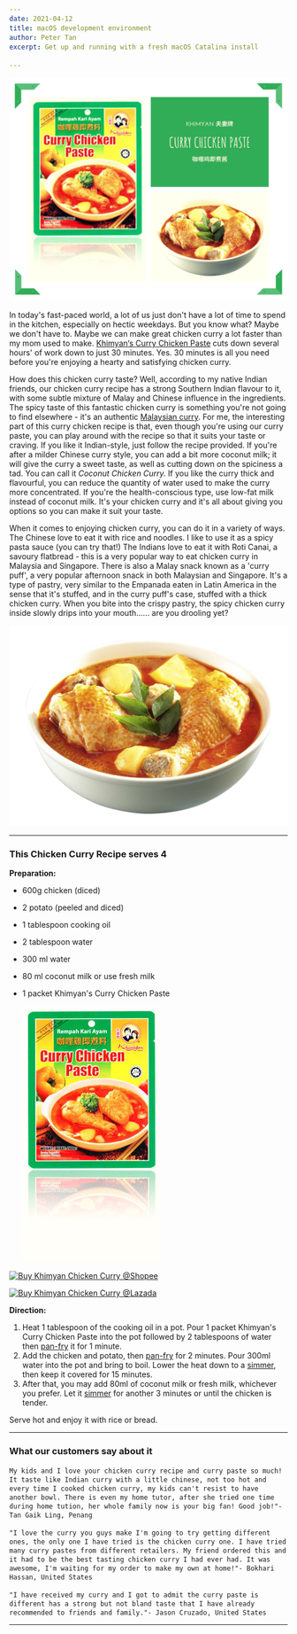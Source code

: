 ```yaml
---
date: 2021-04-12
title: macOS development environment
author: Peter Tan
excerpt: Get up and running with a fresh macOS Catalina install

---
```

![](/uploads/curry-chicken-paste.png)

In today's fast-paced world, a lot of us just don't have a lot of time to spend in the kitchen, especially on hectic weekdays. But you know what? Maybe we don't have to. Maybe we can make great chicken curry a lot faster than my mom used to make. [Khimyan‘s Curry Chicken Paste](../../../../Unknown.html "Paste for Chicken Curry") cuts down several hours' of work down to just 30 minutes. Yes. 30 minutes is all you need before you're enjoying a hearty and satisfying chicken curry.

How does this chicken curry taste? Well, according to my native Indian friends, our chicken curry recipe has a strong Southern Indian flavour to it, with some subtle mixture of Malay and Chinese influence in the ingredients. The spicy taste of this fantastic chicken curry is something you're not going to find elsewhere - it's an authentic [Malaysian curry](../../../../malaysian-curry/index.html "Malaysian Curry"). For me, the interesting part of this curry chicken recipe is that, even though you're using our curry paste, you can play around with the recipe so that it suits your taste or craving. If you like it Indian-style, just follow the recipe provided. If you're after a milder Chinese curry style, you can add a bit more coconut milk; it will give the curry a sweet taste, as well as cutting down on the spiciness a tad. You can call it _Coconut Chicken Curry._ If you like the curry thick and flavourful, you can reduce the quantity of water used to make the curry more concentrated. If you're the health-conscious type, use low-fat milk instead of coconut milk. It's your chicken curry and it's all about giving you options so you can make it suit your taste.

When it comes to enjoying chicken curry, you can do it in a variety of ways. The Chinese love to eat it with rice and noodles. I like to use it as a spicy pasta sauce (you can try that!) The Indians love to eat it with Roti Canai, a savoury flatbread - this is a very popular way to eat chicken curry in Malaysia and Singapore. There is also a Malay snack known as a 'curry puff', a very popular afternoon snack in both Malaysian and Singapore. It's a type of pastry, very similar to the Empanada eaten in Latin America in the sense that it's stuffed, and in the curry puff's case, stuffed with a thick chicken curry. When you bite into the crispy pastry, the spicy chicken curry inside slowly drips into your mouth...... are you drooling yet?

![](/uploads/chicken-curry.jpg)

***

### This Chicken Curry Recipe serves 4

**Preparation:**

* 600g chicken (diced)
* 2 potato (peeled and diced)
* 1 tablespoon cooking oil
* 2 tablespoon water
* 300 ml water
* 80 ml coconut milk or use fresh milk
* 1 packet Khimyan's Curry Chicken Paste

  ![](/uploads/chicken.jpg)

 [![Buy Khimyan Chicken Curry @Shopee](https://shopee.com.my/Halal-Penang-Famous-Khimyan-Chicken-Curry-Paste-200gm-i.270483561.3336606776)](/uploads/dlf-pt-artstation-logo-png-5814373.png)

 [![Buy Khimyan Chicken Curry @Lazada](https://shopee.com.my/Halal-Penang-Famous-Khimyan-Chicken-Curry-Paste-200gm-i.270483561.3336606776)](/uploads/pikpng-com_lazada-logo-png_3486296.png)

  **Direction:**

1. Heat 1 tablespoon of the cooking oil in a pot. Pour 1 packet Khimyan's Curry Chicken Paste into the pot followed by 2 tablespoons of water then [pan-fry](../../../../curry-recipes/the-cooking-terms-tips/index.html#frying "http://www.khimyan.com/curry-recipes/the-glossary-of-cooking-terms/#frying") it for 1 minute.
2. Add the chicken and potato, then [pan-fry](../../../../curry-recipes/the-cooking-terms-tips/index.html#frying "http://www.khimyan.com/curry-recipes/the-glossary-of-cooking-terms/#frying") for 2 minutes. Pour 300ml water into the pot and bring to boil. Lower the heat down to a [simmer](../../../../curry-recipes/the-cooking-terms-tips/index.html#simmering "http://www.khimyan.com/curry-recipes/the-glossary-of-cooking-terms/#simmering"), then keep it covered for 15 minutes.
3. After that, you may add 80ml of coconut milk or fresh milk, whichever you prefer. Let it [simmer](../../../../curry-recipes/the-cooking-terms-tips/index.html#simmering "http://www.khimyan.com/curry-recipes/the-glossary-of-cooking-terms/#simmering") for another 3 minutes or until the chicken is tender.

Serve hot and enjoy it with rice or bread.

***

### What our customers say about it

    My kids and I love your chicken curry recipe and curry paste so much! It taste like Indian curry with a little chinese, not too hot and every time I cooked chicken curry, my kids can't resist to have another bowl. There is even my home tutor, after she tried one time during home tution, her whole family now is your big fan! Good job!"- Tan Gaik Ling, Penang
    
    "I love the curry you guys make I'm going to try getting different ones, the only one I have tried is the chicken curry one. I have tried many curry pastes from different retailers. My friend ordered this and it had to be the best tasting chicken curry I had ever had. It was awesome, I'm waiting for my order to make my own at home!"- Bokhari Hassan, United States
    
    "I have received my curry and I got to admit the curry paste is different has a strong but not bland taste that I have already recommended to friends and family."- Jason Cruzado, United States

***